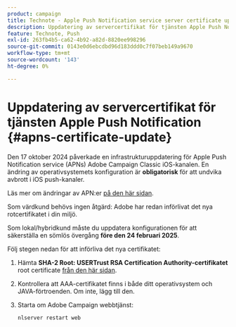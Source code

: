 ```yaml
---
product: campaign
title: Technote - Apple Push Notification service server certificate update
description: Uppdatering av servercertifikat för tjänsten Apple Push Notification
feature: Technote, Push
exl-id: 263fb4b5-ca62-4b92-a82d-8820ee998296
source-git-commit: 0143e0d6ebcdbd96d183ddd0c7f07beb149a9670
workflow-type: tm+mt
source-wordcount: '143'
ht-degree: 0%

---
```


# Uppdatering av servercertifikat för tjänsten Apple Push Notification {#apns-certificate-update}



Den 17 oktober 2024 påverkade en infrastrukturuppdatering för Apple Push Notification service (APNs) Adobe Campaign Classic iOS-kanalen. En ändring av operativsystemets konfiguration är **obligatorisk** för att undvika avbrott i iOS push-kanaler.

Läs mer om ändringar av APN:er [på den här sidan](https://developer.apple.com/news/?id=09za8wzy).

Som värdkund behövs ingen åtgärd: Adobe har redan införlivat det nya rotcertifikatet i din miljö.

Som lokal/hybridkund måste du uppdatera konfigurationen för att säkerställa en sömlös övergång **före den 24 februari 2025**.

Följ stegen nedan för att införliva det nya certifikatet:

1. Hämta **SHA-2 Root: USERTrust RSA Certification Authority-certifikatet** root certificate [ från den här sidan](https://www.sectigo.com/knowledge-base/detail/Sectigo-Intermediate-Certificates/kA01N000000rfBO).

1. Kontrollera att AAA-certifikatet finns i både ditt operativsystem och JAVA-förtroenden. Om inte, lägg till den.

1. Starta om Adobe Campaign webbtjänst:

   ```
   nlserver restart web
   ```
